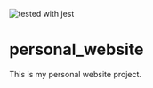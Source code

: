 ![tested with jest](https://img.shields.io/badge/tested_with-jest-99424f.svg)

# personal_website

This is my personal website project.
